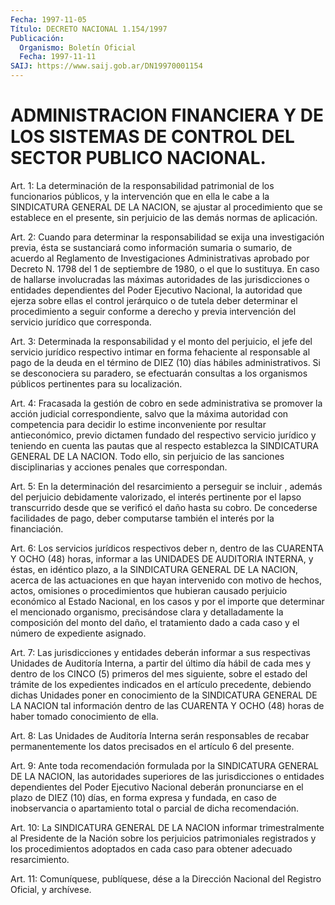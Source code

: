 ```yaml
---
Fecha: 1997-11-05
Título: DECRETO NACIONAL 1.154/1997
Publicación:
  Organismo: Boletín Oficial
  Fecha: 1997-11-11
SAIJ: https://www.saij.gob.ar/DN19970001154
---
```

# ADMINISTRACION FINANCIERA Y DE LOS SISTEMAS DE CONTROL DEL SECTOR PUBLICO NACIONAL.

<a id="1"></a>
Art. 1: La determinación de la responsabilidad  patrimonial de los funcionarios públicos, y la intervención que en ella  le cabe a la  SINDICATURA  GENERAL DE LA NACION, se ajustar  al procedimiento que se establece en  el presente, sin perjuicio de las demás normas de aplicación.

<a id="2"></a>
Art. 2: Cuando para determinar  la  responsabilidad  se  exija una investigación previa, ésta se sustanciará  como información  sumaria o sumario, de acuerdo al Reglamento de Investigaciones Administrativas aprobado por Decreto N. 1798 del 1 de septiembre de 1980, o el que lo sustituya. En  caso  de  hallarse  involucradas las máximas autoridades de las jurisdicciones  o  entidades    dependientes  del  Poder  Ejecutivo Nacional, la autoridad que ejerza sobre ellas el control jerárquico o de tutela deber determinar el  procedimiento a seguir conforme a derecho y previa intervención del servicio jurídico que corresponda.

<a id="3"></a>
Art. 3: Determinada la responsabilidad  y  el monto del perjuicio, el  jefe del  servicio  jurídico  respectivo  intimar    en  forma fehaciente al responsable al pago de la deuda en el término de DIEZ (10)  días hábiles administrativos. Si se desconociera su paradero, se efectuarán  consultas a los organismos públicos pertinentes para su localización.

<a id="4"></a>
Art. 4: Fracasada  la  gestión  de cobro en sede administrativa se promover  la acción judicial correspondiente,  salvo  que la máxima autoridad con competencia para decidir lo estime inconveniente  por resultar  antieconómico, previo  dictamen  fundado  del respectivo servicio jurídico y teniendo en cuenta las pautas que  al  respecto establezca  la  SINDICATURA  GENERAL  DE LA NACION. Todo ello, sin perjuicio de las sanciones disciplinarias y  acciones  penales  que correspondan.

<a id="5"></a>
Art.  5:  En  la  determinación  del resarcimiento a perseguir se incluir , además del perjuicio debidamente  valorizado,  el interés pertinente por el lapso transcurrido desde que se verificó el daño hasta su cobro. De  concederse  facilidades  de pago, deber  computarse también el interés por la financiación.

<a id="6"></a>
Art. 6: Los servicios jurídicos respectivos deber n, dentro de las CUARENTA Y OCHO (48) horas, informar  a  las  UNIDADES DE AUDITORIA INTERNA, y éstas, en idéntico plazo, a la SINDICATURA GENERAL DE LA NACION,  acerca  de  las actuaciones en que hayan  intervenido  con motivo de hechos, actos,  omisiones o  procedimientos que hubieran causado perjuicio económico al Estado Nacional, en los casos y por el  importe  que determinar  el mencionado organismo, precisándose clara y detalladamente  la  composición  del  monto  del  daño, el tratamiento  dado  a  cada  caso y el número de expediente asignado.

<a id="7"></a>
Art. 7: Las jurisdicciones y  entidades  deberán  informar a  sus respectivas Unidades de Auditoría Interna, a partir del último día hábil de cada  mes  y dentro  de  los  CINCO  (5) primeros del mes siguiente, sobre el estado del trámite de los expedientes indicados en  el  artículo  precedente,  debiendo dichas Unidades  poner  en conocimiento de la SINDICATURA GENERAL DE LA NACION tal información dentro de las CUARENTA Y OCHO (48) horas de haber tomado conocimiento de ella.

<a id="8"></a>
Art. 8: Las Unidades de Auditoría Interna  serán  responsables  de recabar permanentemente  los datos precisados en el artículo 6 del presente.

<a id="9"></a>
Art.  9: Ante toda recomendación  formulada  por  la  SINDICATURA GENERAL DE LA NACION, las autoridades superiores de las jurisdicciones    o  entidades dependientes  del  Poder  Ejecutivo Nacional deberán pronunciarse  en  el plazo  de DIEZ (10) días, en forma  expresa y fundada, en caso de inobservancia o  apartamiento total o parcial de dicha recomendación.

<a id="10"></a>
Art. 10: La SINDICATURA GENERAL DE LA NACION informar trimestralmente  al Presidente  de  la Nación sobre los perjuicios patrimoniales registrados y los procedimientos  adoptados  en  cada caso para obtener adecuado resarcimiento.

<a id="11"></a>
Art. 11:  Comuníquese, publíquese, dése a la Dirección Nacional del Registro Oficial,  y archívese.
